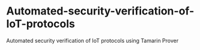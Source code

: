 # Automated-security-verification-of-IoT-protocols
Automated security verification of IoT protocols using Tamarin Prover
